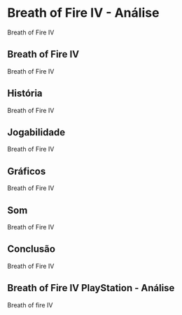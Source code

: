 ---
---

# Breath of Fire IV - Análise

Breath of Fire IV

## Breath of Fire IV

Breath of Fire IV

## História

Breath of Fire IV

## Jogabilidade

Breath of Fire IV

## Gráficos

Breath of Fire IV

## Som

Breath of Fire IV

## Conclusão

Breath of Fire IV

## Breath of Fire IV PlayStation - Análise

Breath of fire IV
